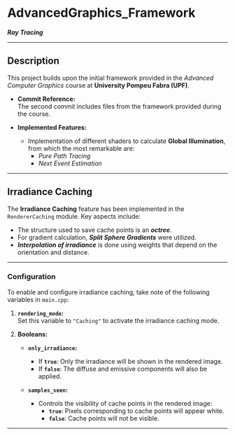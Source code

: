 # **AdvancedGraphics_Framework**  
**_Ray Tracing_**

---

## **Description**  
This project builds upon the initial framework provided in the _Advanced Computer Graphics_ course at **University Pompeu Fabra (UPF)**.  

- **Commit Reference:**  
  The second commit includes files from the framework provided during the course.  

- **Implemented Features:**  
  - Implementation of different shaders to calculate **Global Illumination**, from which the most remarkable are:  
    - _Pure Path Tracing_  
    - _Next Event Estimation_

---

## **Irradiance Caching**  

The **Irradiance Caching** feature has been implemented in the `RendererCaching` module. Key aspects include:  
- The structure used to save cache points is an **_octree_**.  
- For gradient calculation, **_Split Sphere Gradients_** were utilized.  
- **_Interpolation of irradiance_** is done using weights that depend on the orientation and distance.  

---

### **Configuration**  
To enable and configure irradiance caching, take note of the following variables in `main.cpp`:  

1. **`rendering_mode`:**  
   Set this variable to `"Caching"` to activate the irradiance caching mode.  

2. **Booleans:**  
   - **`only_irradiance`:**  
     - If **`true`**: Only the irradiance will be shown in the rendered image.  
     - If **`false`**: The diffuse and emissive components will also be applied.  
     
   - **`samples_seen`:**  
     - Controls the visibility of cache points in the rendered image:  
       - **`true`**: Pixels corresponding to cache points will appear white.  
       - **`false`**: Cache points will not be visible.  

---

